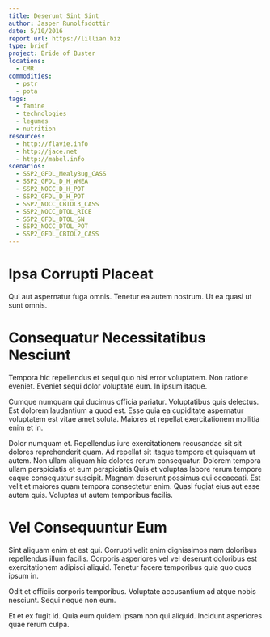 ```yaml
---
title: Deserunt Sint Sint
author: Jasper Runolfsdottir
date: 5/10/2016
report url: https://lillian.biz
type: brief
project: Bride of Buster
locations:
  - CMR
commodities:
  - pstr
  - pota
tags:
  - famine
  - technologies
  - legumes
  - nutrition
resources:
  - http://flavie.info
  - http://jace.net
  - http://mabel.info
scenarios:
  - SSP2_GFDL_MealyBug_CASS
  - SSP2_GFDL_D_H_WHEA
  - SSP2_NOCC_D_H_POT
  - SSP2_GFDL_D_H_POT
  - SSP2_NOCC_CBIOL3_CASS
  - SSP2_NOCC_DTOL_RICE
  - SSP2_GFDL_DTOL_GN
  - SSP2_NOCC_DTOL_POT
  - SSP2_GFDL_CBIOL2_CASS
---
```

# Ipsa Corrupti Placeat
Qui aut aspernatur fuga omnis. Tenetur ea autem nostrum. Ut ea quasi ut sunt omnis.

# Consequatur Necessitatibus Nesciunt
Tempora hic repellendus et sequi quo nisi error voluptatem. Non ratione eveniet. Eveniet sequi dolor voluptate eum. In ipsum itaque.
 Cumque numquam qui ducimus officia pariatur. Voluptatibus quis delectus. Est dolorem laudantium a quod est. Esse quia ea cupiditate aspernatur voluptatem est vitae amet soluta. Maiores et repellat exercitationem mollitia enim et in.
 Dolor numquam et. Repellendus iure exercitationem recusandae sit sit dolores reprehenderit quam. Ad repellat sit itaque tempore et quisquam ut autem. Non ullam aliquam hic dolores rerum consequatur. Dolorem tempora ullam perspiciatis et eum perspiciatis.Quis et voluptas labore rerum tempore eaque consequatur suscipit. Magnam deserunt possimus qui occaecati. Est velit et maiores quam tempora consectetur enim. Quasi fugiat eius aut esse autem quis. Voluptas ut autem temporibus facilis.

# Vel Consequuntur Eum
Sint aliquam enim et est qui. Corrupti velit enim dignissimos nam doloribus repellendus illum facilis. Corporis asperiores vel vel deserunt doloribus est exercitationem adipisci aliquid. Tenetur facere temporibus quia quo quos ipsum in.
 Odit et officiis corporis temporibus. Voluptate accusantium ad atque nobis nesciunt. Sequi neque non eum.
 Et et ex fugit id. Quia eum quidem ipsam non qui aliquid. Incidunt asperiores quae rerum culpa.
